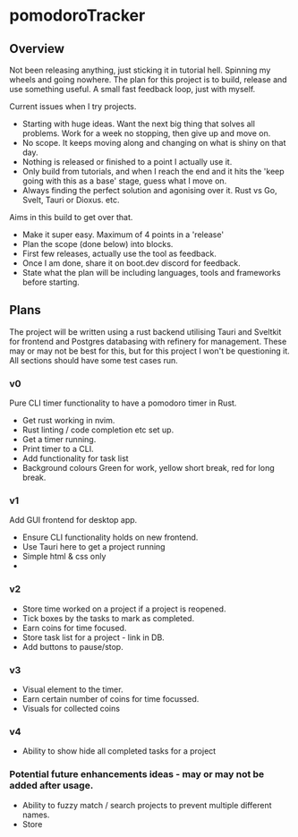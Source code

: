 # pomodoroTracker

## Overview
Not been releasing anything, just sticking it in tutorial hell. Spinning my wheels and going nowhere. 
The plan for this project is to build, release and use something useful. A small fast feedback loop, just with myself. 

Current issues when I try projects.
- Starting with huge ideas. Want the next big thing that solves all problems. Work for a week no stopping, then give up and move on. 
- No scope. It keeps moving along and changing on what is shiny on that day. 
- Nothing is released or finished to a point I actually use it. 
- Only build from tutorials, and when I reach the end and it hits the 'keep going with this as a base' stage, guess what I move on. 
- Always finding the perfect solution and agonising over it. Rust vs Go, Svelt, Tauri or Dioxus. etc.

Aims in this build to get over that. 
- Make it super easy. Maximum of 4 points in a 'release'
- Plan the scope (done below) into blocks. 
- First few releases, actually use the tool as feedback. 
- Once I am done, share it on boot.dev discord for feedback. 
- State what the plan will be including languages, tools and frameworks before starting.

## Plans 

The project will be written using a rust backend utilising Tauri and Sveltkit for frontend and Postgres databasing with refinery for management.
These may or may not be best for this, but for this project I won't be questioning it. 
All sections should have some test cases run. 

### v0
Pure CLI timer functionality to have a pomodoro timer in Rust. 
- Get rust working in nvim. 
- Rust linting / code completion etc set up. 
- Get a timer running.
- Print timer to a CLI. 
- Add functionality for task list 
- Background colours Green for work, yellow short break, red for long break. 

### v1
Add GUI frontend for desktop app.
- Ensure CLI functionality holds on new frontend.
- Use Tauri here to get a project running 
- Simple html & css only 
- 

### v2
- Store time worked on a project if a project is reopened. 
- Tick boxes by the tasks to mark as completed. 
- Earn coins for time focused. 
- Store task list for a project - link in DB.
- Add buttons to pause/stop. 


### v3 
- Visual element to the timer. 
- Earn certain number of coins for time focussed. 
- Visuals for collected coins

### v4 
- Ability to show hide all completed tasks for a project

### Potential future enhancements ideas - may or may not be added after usage. 
- Ability to fuzzy match / search projects to prevent multiple different names. 
- Store
